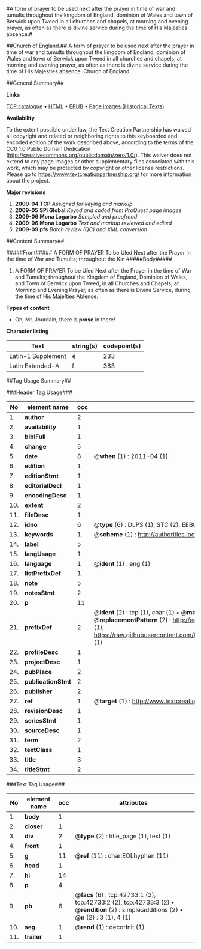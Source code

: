 #A form of prayer to be used next after the prayer in time of war and tumults throughout the kingdom of England, dominion of Wales and town of Berwick upon Tweed in all churches and chapels, at morning and evening prayer, as often as there is divine service during the time of His Majesties absence.#

##Church of England.##
A form of prayer to be used next after the prayer in time of war and tumults throughout the kingdom of England, dominion of Wales and town of Berwick upon Tweed in all churches and chapels, at morning and evening prayer, as often as there is divine service during the time of His Majesties absence.
Church of England.

##General Summary##

**Links**

[TCP catalogue](http://www.ota.ox.ac.uk/tcp/)  • 
[HTML](http://tei.it.ox.ac.uk/tcp/Texts-HTML/free/A33/A33024.html)  • 
[EPUB](http://tei.it.ox.ac.uk/tcp/Texts-EPUB/free/A33/A33024.epub) • 
[Page images (Historical Texts)](https://historicaltexts.jisc.ac.uk/eebo-09316746e)

**Availability**

To the extent possible under law, the Text Creation Partnership has waived all copyright and related or neighboring rights to this keyboarded and encoded edition of the work described above, according to the terms of the CC0 1.0 Public Domain Dedication (http://creativecommons.org/publicdomain/zero/1.0/). This waiver does not extend to any page images or other supplementary files associated with this work, which may be protected by copyright or other license restrictions. Please go to https://www.textcreationpartnership.org/ for more information about the project.

**Major revisions**

1. __2009-04__ __TCP__ *Assigned for keying and markup*
1. __2009-05__ __SPi Global__ *Keyed and coded from ProQuest page images*
1. __2009-06__ __Mona Logarbo__ *Sampled and proofread*
1. __2009-06__ __Mona Logarbo__ *Text and markup reviewed and edited*
1. __2009-09__ __pfs__ *Batch review (QC) and XML conversion*

##Content Summary##

#####Front#####
A FORM OF PRAYER To be Uſed Next after the Prayer in the time of War and Tumults; throughout the Kin
#####Body#####

1. A FORM OF PRAYER To be Uſed Next after the Prayer in the time of War and Tumults; throughout the Kingdom of England, Dominion of Wales, and Town of Berwick upon Tweed, in all Churches and Chapels, at Morning and Evening Prayer, as often as there is Divine Service, during the time of His Majeſties Abſence.

**Types of content**

  * Oh, Mr. Jourdain, there is **prose** in there!

**Character listing**


|Text|string(s)|codepoint(s)|
|---|---|---|
|Latin-1 Supplement|é|233|
|Latin Extended-A|ſ|383|

##Tag Usage Summary##

###Header Tag Usage###

|No|element name|occ|attributes|
|---|---|---|---|
|1.|__author__|2||
|2.|__availability__|1||
|3.|__biblFull__|1||
|4.|__change__|5||
|5.|__date__|8| @__when__ (1) : 2011-04 (1)|
|6.|__edition__|1||
|7.|__editionStmt__|1||
|8.|__editorialDecl__|1||
|9.|__encodingDesc__|1||
|10.|__extent__|2||
|11.|__fileDesc__|1||
|12.|__idno__|6| @__type__ (6) : DLPS (1), STC (2), EEBO-CITATION (1), OCLC (1), VID (1)|
|13.|__keywords__|1| @__scheme__ (1) : http://authorities.loc.gov/ (1)|
|14.|__label__|5||
|15.|__langUsage__|1||
|16.|__language__|1| @__ident__ (1) : eng (1)|
|17.|__listPrefixDef__|1||
|18.|__note__|5||
|19.|__notesStmt__|2||
|20.|__p__|11||
|21.|__prefixDef__|2| @__ident__ (2) : tcp (1), char (1)  •  @__matchPattern__ (2) : ([0-9\-]+):([0-9IVX]+) (1), (.+) (1)  •  @__replacementPattern__ (2) : http://eebo.chadwyck.com/downloadtiff?vid=$1&page=$2 (1), https://raw.githubusercontent.com/textcreationpartnership/Texts/master/tcpchars.xml#$1 (1)|
|22.|__profileDesc__|1||
|23.|__projectDesc__|1||
|24.|__pubPlace__|2||
|25.|__publicationStmt__|2||
|26.|__publisher__|2||
|27.|__ref__|1| @__target__ (1) : http://www.textcreationpartnership.org/docs/. (1)|
|28.|__revisionDesc__|1||
|29.|__seriesStmt__|1||
|30.|__sourceDesc__|1||
|31.|__term__|2||
|32.|__textClass__|1||
|33.|__title__|3||
|34.|__titleStmt__|2||


###Text Tag Usage###

|No|element name|occ|attributes|
|---|---|---|---|
|1.|__body__|1||
|2.|__closer__|1||
|3.|__div__|2| @__type__ (2) : title_page (1), text (1)|
|4.|__front__|1||
|5.|__g__|11| @__ref__ (11) : char:EOLhyphen (11)|
|6.|__head__|1||
|7.|__hi__|14||
|8.|__p__|4||
|9.|__pb__|6| @__facs__ (6) : tcp:42733:1 (2), tcp:42733:2 (2), tcp:42733:3 (2)  •  @__rendition__ (2) : simple:additions (2)  •  @__n__ (2) : 3 (1), 4 (1)|
|10.|__seg__|1| @__rend__ (1) : decorInit (1)|
|11.|__trailer__|1||
